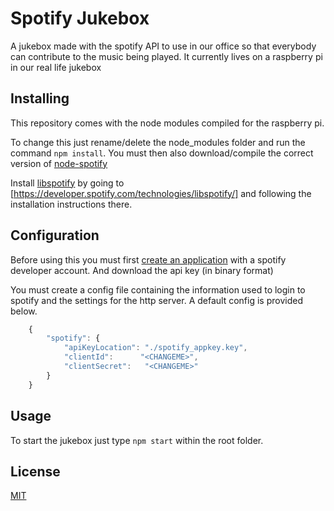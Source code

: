 # Spotify Jukebox
A jukebox made with the spotify API to use in our office so that everybody can contribute to the music being played.
It currently lives on a raspberry pi in our real life jukebox 

## Installing
This repository comes with the node modules compiled for the raspberry pi.

To change this just rename/delete the node_modules folder and run the command `npm install`.
You must then also download/compile the correct version of [node-spotify](http://www.node-spotify.com/)

Install [libspotify](https://developer.spotify.com/technologies/libspotify/) by going to [https://developer.spotify.com/technologies/libspotify/] and following the installation instructions there.

## Configuration
Before using this you must first [create an application](https://developer.spotify.com/my-applications/#!/) with a spotify developer account. And download the api key (in binary format)

You must create a config file containing the information used to login to spotify and the settings for the http server. A default config is provided below.

```javascript
    {
        "spotify": {
            "apiKeyLocation": "./spotify_appkey.key",
            "clientId":      "<CHANGEME>",
            "clientSecret":   "<CHANGEME>"
        }
    }
```

## Usage
To start the jukebox just type `npm start` within the root folder. 

## License
[MIT](LICENSE)

